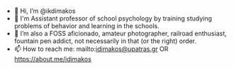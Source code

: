 - 👋 Hi, I’m @ikdimakos
- 👀 I'm Assistant professor of school psychology by training studying problems of behavior and learning in the schools. 
- 🌱 I’m also a FOSS aficionado, amateur photographer, railroad enthusiast, fountain pen addict, not necessarily in that (or the right) order.
- 📫 How to reach me: mailto:idimakos@upatras.gr OR https://about.me/idimakos

<!---
ikdimakos/ikdimakos is a ✨ special ✨ repository because its `README.md` (this file) appears on your GitHub profile.
You can click the Preview link to take a look at your changes.
--->
